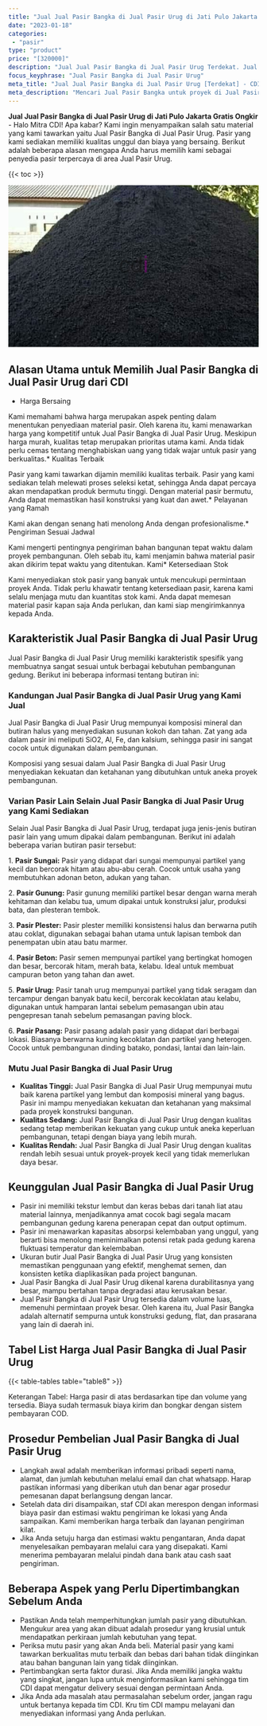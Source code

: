 ```yaml
---
title: "Jual Jual Pasir Bangka di Jual Pasir Urug di Jati Pulo Jakarta Gratis Ongkir"
date: "2023-01-18"
categories:
 - "pasir"
type: "product"
price: "[320000]"
description: "Jual Jual Pasir Bangka di Jual Pasir Urug Terdekat. Jual Pasir Bangka ini sering digunakan dalam proyek konstruksi sebagai bahan campuran yang terpilih dan bersih. Hubungi kami untuk informasi lebih lanjut."
focus_keyphrase: "Jual Pasir Bangka di Jual Pasir Urug"
meta_title: "Jual Jual Pasir Bangka di Jual Pasir Urug [Terdekat] - CDI"
meta_description: "Mencari Jual Pasir Bangka untuk proyek di Jual Pasir Urug? Kami menawarkan Jual Pasir Bangka berkualitas untuk material adukan. Segera dapatkan penawaran terbaik."
---
```


**Jual Jual Pasir Bangka di Jual Pasir Urug di Jati Pulo Jakarta Gratis Ongkir** - Halo Mitra CDI! Apa kabar? Kami ingin menyampaikan salah satu material yang kami tawarkan yaitu Jual Pasir Bangka di Jual Pasir Urug. Pasir yang kami sediakan memiliki kualitas unggul dan biaya yang bersaing. Berikut adalah beberapa alasan mengapa Anda harus memilih kami sebagai penyedia pasir terpercaya di area Jual Pasir Urug.

{{< toc >}}

![Jual Jual Pasir Bangka di Jual Pasir Urug di Jati Pulo Jakarta Gratis Ongkir](/images/pasir/pasir-bangunan-24.jpg)

## Alasan Utama untuk Memilih Jual Pasir Bangka di Jual Pasir Urug dari CDI

*   Harga Bersaing

Kami memahami bahwa harga merupakan aspek penting dalam menentukan penyediaan material pasir. Oleh karena itu, kami menawarkan harga yang kompetitif untuk Jual Pasir Bangka di Jual Pasir Urug. Meskipun harga murah, kualitas tetap merupakan prioritas utama kami. Anda tidak perlu cemas tentang menghabiskan uang yang tidak wajar untuk pasir yang berkualitas.*   Kualitas Terbaik

Pasir yang kami tawarkan dijamin memiliki kualitas terbaik. Pasir yang kami sediakan telah melewati proses seleksi ketat, sehingga Anda dapat percaya akan mendapatkan produk bermutu tinggi. Dengan material pasir bermutu, Anda dapat memastikan hasil konstruksi yang kuat dan awet.*   Pelayanan yang Ramah

Kami akan dengan senang hati menolong Anda dengan profesionalisme.*   Pengiriman Sesuai Jadwal

Kami mengerti pentingnya pengiriman bahan bangunan tepat waktu dalam proyek pembangunan. Oleh sebab itu, kami menjamin bahwa material pasir akan dikirim tepat waktu yang ditentukan. Kami*   Ketersediaan Stok

Kami menyediakan stok pasir yang banyak untuk mencukupi permintaan proyek Anda. Tidak perlu khawatir tentang ketersediaan pasir, karena kami selalu menjaga mutu dan kuantitas stok kami. Anda dapat memesan material pasir kapan saja Anda perlukan, dan kami siap mengirimkannya kepada Anda. 

## Karakteristik Jual Pasir Bangka di Jual Pasir Urug

Jual Pasir Bangka di Jual Pasir Urug memiliki karakteristik spesifik yang membuatnya sangat sesuai untuk berbagai kebutuhan pembangunan gedung. Berikut ini beberapa informasi tentang butiran ini:

### Kandungan Jual Pasir Bangka di Jual Pasir Urug yang Kami Jual

Jual Pasir Bangka di Jual Pasir Urug mempunyai komposisi mineral dan butiran halus yang menyediakan susunan kokoh dan tahan. Zat yang ada dalam pasir ini meliputi SiO2, Al, Fe, dan kalsium, sehingga pasir ini sangat cocok untuk digunakan dalam pembangunan.

Komposisi yang sesuai dalam Jual Pasir Bangka di Jual Pasir Urug menyediakan kekuatan dan ketahanan yang dibutuhkan untuk aneka proyek pembangunan.

### Varian Pasir Lain Selain Jual Pasir Bangka di Jual Pasir Urug yang Kami Sediakan

Selain Jual Pasir Bangka di Jual Pasir Urug, terdapat juga jenis-jenis butiran pasir lain yang umum dipakai dalam pembangunan. Berikut ini adalah beberapa varian butiran pasir tersebut:

1\.  **Pasir Sungai:** Pasir yang didapat dari sungai mempunyai partikel yang kecil dan bercorak hitam atau abu-abu cerah. Cocok untuk usaha yang membutuhkan adonan beton, adukan yang tahan.

2\.  **Pasir Gunung:** Pasir gunung memiliki partikel besar dengan warna merah kehitaman dan kelabu tua, umum dipakai untuk konstruksi jalur, produksi bata, dan plesteran tembok.

3\.  **Pasir Plester:** Pasir plester memiliki konsistensi halus dan berwarna putih atau coklat, digunakan sebagai bahan utama untuk lapisan tembok dan penempatan ubin atau batu marmer.

4\.  **Pasir Beton:** Pasir semen mempunyai partikel yang bertingkat homogen dan besar, bercorak hitam, merah bata, kelabu. Ideal untuk membuat campuran beton yang tahan dan awet.

5\.  **Pasir Urug:** Pasir tanah urug mempunyai partikel yang tidak seragam dan tercampur dengan banyak batu kecil, bercorak kecoklatan atau kelabu, digunakan untuk hamparan lantai sebelum pemasangan ubin atau pengepresan tanah sebelum pemasangan paving block.

6\.  **Pasir Pasang:** Pasir pasang adalah pasir yang didapat dari berbagai lokasi. Biasanya berwarna kuning kecoklatan dan partikel yang heterogen. Cocok untuk pembangunan dinding batako, pondasi, lantai dan lain-lain.

### Mutu Jual Pasir Bangka di Jual Pasir Urug

*   **Kualitas Tinggi:** Jual Pasir Bangka di Jual Pasir Urug mempunyai mutu baik karena partikel yang lembut dan komposisi mineral yang bagus. Pasir ini mampu menyediakan kekuatan dan ketahanan yang maksimal pada proyek konstruksi bangunan.
*   **Kualitas Sedang:** Jual Pasir Bangka di Jual Pasir Urug dengan kualitas sedang tetap memberikan kekuatan yang cukup untuk aneka keperluan pembangunan, tetapi dengan biaya yang lebih murah.
*   **Kualitas Rendah:** Jual Pasir Bangka di Jual Pasir Urug dengan kualitas rendah lebih sesuai untuk proyek-proyek kecil yang tidak memerlukan daya besar.

## Keunggulan Jual Pasir Bangka di Jual Pasir Urug

*   Pasir ini memiliki tekstur lembut dan keras bebas dari tanah liat atau material lainnya, menjadikannya amat cocok bagi segala macam pembangunan gedung karena penerapan cepat dan output optimum.
*   Pasir ini menawarkan kapasitas absorpsi kelembaban yang unggul, yang berarti bisa menolong meminimalkan potensi retak pada gedung karena fluktuasi temperatur dan kelembaban.
*   Ukuran butir Jual Pasir Bangka di Jual Pasir Urug yang konsisten memastikan penggunaan yang efektif, menghemat semen, dan konsisten ketika diaplikasikan pada project bangunan.
*   Jual Pasir Bangka di Jual Pasir Urug dikenal karena durabilitasnya yang besar, mampu bertahan tanpa degradasi atau kerusakan besar.
*   Jual Pasir Bangka di Jual Pasir Urug tersedia dalam volume luas, memenuhi permintaan proyek besar. Oleh karena itu, Jual Pasir Bangka adalah alternatif sempurna untuk konstruksi gedung, flat, dan prasarana yang lain di daerah ini.

## Tabel List Harga Jual Pasir Bangka di Jual Pasir Urug

{{< table-tables table="table8" >}}

Keterangan Tabel: Harga pasir di atas berdasarkan tipe dan volume yang tersedia. Biaya sudah termasuk biaya kirim dan bongkar dengan sistem pembayaran COD.

## Prosedur Pembelian Jual Pasir Bangka di Jual Pasir Urug

*   Langkah awal adalah memberikan informasi pribadi seperti nama, alamat, dan jumlah kebutuhan melalui email dan chat whatsapp. Harap pastikan informasi yang diberikan utuh dan benar agar prosedur pemesanan dapat berlangsung dengan lancar.
*   Setelah data diri disampaikan, staf CDI akan merespon dengan informasi biaya pasir dan estimasi waktu pengiriman ke lokasi yang Anda sampaikan. Kami memberikan harga terbaik dan layanan pengiriman kilat.
*   Jika Anda setuju harga dan estimasi waktu pengantaran, Anda dapat menyelesaikan pembayaran melalui cara yang disepakati. Kami menerima pembayaran melalui pindah dana bank atau cash saat pengiriman.

## Beberapa Aspek yang Perlu Dipertimbangkan Sebelum Anda

*   Pastikan Anda telah memperhitungkan jumlah pasir yang dibutuhkan. Mengukur area yang akan dibuat adalah prosedur yang krusial untuk mendapatkan perkiraan jumlah kebutuhan yang tepat.
*   Periksa mutu pasir yang akan Anda beli. Material pasir yang kami tawarkan berkualitas mutu terbaik dan bebas dari bahan tidak diinginkan atau bahan bangunan lain yang tidak diinginkan.
*   Pertimbangkan serta faktor durasi. Jika Anda memiliki jangka waktu yang singkat, jangan lupa untuk menginformasikan kami sehingga tim CDI dapat mengatur delivery sesuai dengan permintaan Anda.
*   Jika Anda ada masalah atau permasalahan sebelum order, jangan ragu untuk bertanya kepada tim CDI. Kru tim CDI mampu melayani dan menyediakan informasi yang Anda perlukan.